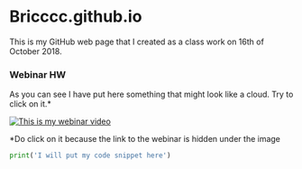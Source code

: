 # Bricccc.github.io
This is my GitHub web page that I created as a class work on 16th of October 2018.
### Webinar HW
As you  can see I have put here something that might look like a cloud. Try to click on it.*


<a href="https://youtu.be/PFw7of0_Rsw
" target="_blank"><img src="https://www.freeiconspng.com/uploads/clouds-png-18.png" 
alt="This is my webinar video" /></a>

*Do click on it because the link to the webinar is hidden under the image

```python
print('I will put my code snippet here')
```

